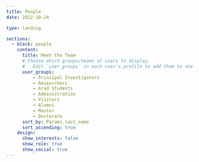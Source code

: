 ```yaml
---
title: People
date: 2022-10-24

type: landing

sections:
  - block: people
    content:
      title: Meet the Team
      # Choose which groups/teams of users to display.
      #   Edit `user_groups` in each user's profile to add them to one or more of these groups.
      user_groups:
          - Principal Investigators
          - Researchers
          - Grad Students
          - Administration
          - Visitors
          - Alumni
          - Master
          - Doctorate
      sort_by: Params.last_name
      sort_ascending: true
    design:
      show_interests: false
      show_role: true
      show_social: true
---
```


